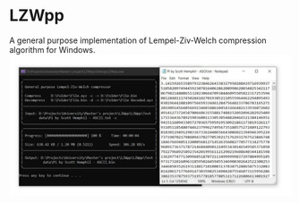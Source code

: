 # LZWpp
A general purpose implementation of Lempel-Ziv-Welch compression algorithm for Windows.
![Project demo](Project-demo.jpg)
